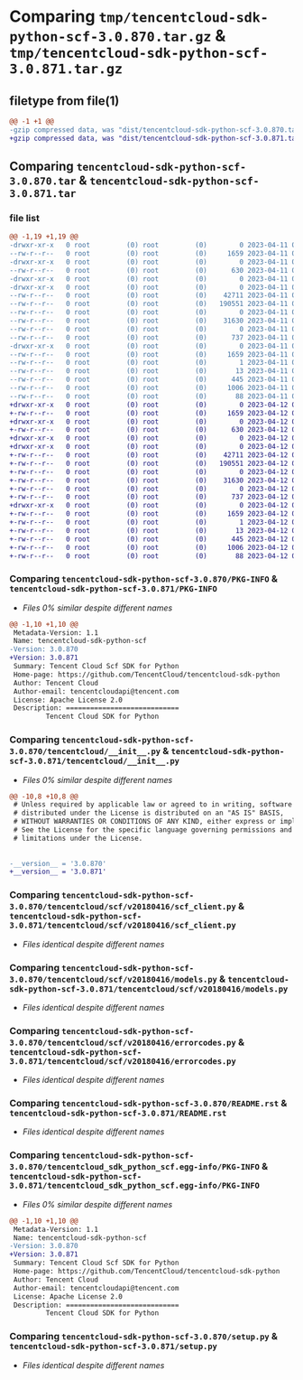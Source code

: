 # Comparing `tmp/tencentcloud-sdk-python-scf-3.0.870.tar.gz` & `tmp/tencentcloud-sdk-python-scf-3.0.871.tar.gz`

## filetype from file(1)

```diff
@@ -1 +1 @@
-gzip compressed data, was "dist/tencentcloud-sdk-python-scf-3.0.870.tar", last modified: Tue Apr 11 03:51:43 2023, max compression
+gzip compressed data, was "dist/tencentcloud-sdk-python-scf-3.0.871.tar", last modified: Wed Apr 12 00:39:04 2023, max compression
```

## Comparing `tencentcloud-sdk-python-scf-3.0.870.tar` & `tencentcloud-sdk-python-scf-3.0.871.tar`

### file list

```diff
@@ -1,19 +1,19 @@
-drwxr-xr-x   0 root         (0) root         (0)        0 2023-04-11 03:51:43.000000 tencentcloud-sdk-python-scf-3.0.870/
--rw-r--r--   0 root         (0) root         (0)     1659 2023-04-11 03:51:43.000000 tencentcloud-sdk-python-scf-3.0.870/PKG-INFO
-drwxr-xr-x   0 root         (0) root         (0)        0 2023-04-11 03:51:43.000000 tencentcloud-sdk-python-scf-3.0.870/tencentcloud/
--rw-r--r--   0 root         (0) root         (0)      630 2023-04-11 03:51:43.000000 tencentcloud-sdk-python-scf-3.0.870/tencentcloud/__init__.py
-drwxr-xr-x   0 root         (0) root         (0)        0 2023-04-11 03:51:43.000000 tencentcloud-sdk-python-scf-3.0.870/tencentcloud/scf/
-drwxr-xr-x   0 root         (0) root         (0)        0 2023-04-11 03:51:43.000000 tencentcloud-sdk-python-scf-3.0.870/tencentcloud/scf/v20180416/
--rw-r--r--   0 root         (0) root         (0)    42711 2023-04-11 03:51:43.000000 tencentcloud-sdk-python-scf-3.0.870/tencentcloud/scf/v20180416/scf_client.py
--rw-r--r--   0 root         (0) root         (0)   190551 2023-04-11 03:51:43.000000 tencentcloud-sdk-python-scf-3.0.870/tencentcloud/scf/v20180416/models.py
--rw-r--r--   0 root         (0) root         (0)        0 2023-04-11 03:51:43.000000 tencentcloud-sdk-python-scf-3.0.870/tencentcloud/scf/v20180416/__init__.py
--rw-r--r--   0 root         (0) root         (0)    31630 2023-04-11 03:51:43.000000 tencentcloud-sdk-python-scf-3.0.870/tencentcloud/scf/v20180416/errorcodes.py
--rw-r--r--   0 root         (0) root         (0)        0 2023-04-11 03:51:43.000000 tencentcloud-sdk-python-scf-3.0.870/tencentcloud/scf/__init__.py
--rw-r--r--   0 root         (0) root         (0)      737 2023-04-11 03:51:43.000000 tencentcloud-sdk-python-scf-3.0.870/README.rst
-drwxr-xr-x   0 root         (0) root         (0)        0 2023-04-11 03:51:43.000000 tencentcloud-sdk-python-scf-3.0.870/tencentcloud_sdk_python_scf.egg-info/
--rw-r--r--   0 root         (0) root         (0)     1659 2023-04-11 03:51:43.000000 tencentcloud-sdk-python-scf-3.0.870/tencentcloud_sdk_python_scf.egg-info/PKG-INFO
--rw-r--r--   0 root         (0) root         (0)        1 2023-04-11 03:51:43.000000 tencentcloud-sdk-python-scf-3.0.870/tencentcloud_sdk_python_scf.egg-info/dependency_links.txt
--rw-r--r--   0 root         (0) root         (0)       13 2023-04-11 03:51:43.000000 tencentcloud-sdk-python-scf-3.0.870/tencentcloud_sdk_python_scf.egg-info/top_level.txt
--rw-r--r--   0 root         (0) root         (0)      445 2023-04-11 03:51:43.000000 tencentcloud-sdk-python-scf-3.0.870/tencentcloud_sdk_python_scf.egg-info/SOURCES.txt
--rw-r--r--   0 root         (0) root         (0)     1006 2023-04-11 03:51:43.000000 tencentcloud-sdk-python-scf-3.0.870/setup.py
--rw-r--r--   0 root         (0) root         (0)       88 2023-04-11 03:51:43.000000 tencentcloud-sdk-python-scf-3.0.870/setup.cfg
+drwxr-xr-x   0 root         (0) root         (0)        0 2023-04-12 00:39:04.000000 tencentcloud-sdk-python-scf-3.0.871/
+-rw-r--r--   0 root         (0) root         (0)     1659 2023-04-12 00:39:04.000000 tencentcloud-sdk-python-scf-3.0.871/PKG-INFO
+drwxr-xr-x   0 root         (0) root         (0)        0 2023-04-12 00:39:04.000000 tencentcloud-sdk-python-scf-3.0.871/tencentcloud/
+-rw-r--r--   0 root         (0) root         (0)      630 2023-04-12 00:39:04.000000 tencentcloud-sdk-python-scf-3.0.871/tencentcloud/__init__.py
+drwxr-xr-x   0 root         (0) root         (0)        0 2023-04-12 00:39:04.000000 tencentcloud-sdk-python-scf-3.0.871/tencentcloud/scf/
+drwxr-xr-x   0 root         (0) root         (0)        0 2023-04-12 00:39:04.000000 tencentcloud-sdk-python-scf-3.0.871/tencentcloud/scf/v20180416/
+-rw-r--r--   0 root         (0) root         (0)    42711 2023-04-12 00:39:04.000000 tencentcloud-sdk-python-scf-3.0.871/tencentcloud/scf/v20180416/scf_client.py
+-rw-r--r--   0 root         (0) root         (0)   190551 2023-04-12 00:39:04.000000 tencentcloud-sdk-python-scf-3.0.871/tencentcloud/scf/v20180416/models.py
+-rw-r--r--   0 root         (0) root         (0)        0 2023-04-12 00:39:04.000000 tencentcloud-sdk-python-scf-3.0.871/tencentcloud/scf/v20180416/__init__.py
+-rw-r--r--   0 root         (0) root         (0)    31630 2023-04-12 00:39:04.000000 tencentcloud-sdk-python-scf-3.0.871/tencentcloud/scf/v20180416/errorcodes.py
+-rw-r--r--   0 root         (0) root         (0)        0 2023-04-12 00:39:04.000000 tencentcloud-sdk-python-scf-3.0.871/tencentcloud/scf/__init__.py
+-rw-r--r--   0 root         (0) root         (0)      737 2023-04-12 00:39:04.000000 tencentcloud-sdk-python-scf-3.0.871/README.rst
+drwxr-xr-x   0 root         (0) root         (0)        0 2023-04-12 00:39:04.000000 tencentcloud-sdk-python-scf-3.0.871/tencentcloud_sdk_python_scf.egg-info/
+-rw-r--r--   0 root         (0) root         (0)     1659 2023-04-12 00:39:04.000000 tencentcloud-sdk-python-scf-3.0.871/tencentcloud_sdk_python_scf.egg-info/PKG-INFO
+-rw-r--r--   0 root         (0) root         (0)        1 2023-04-12 00:39:04.000000 tencentcloud-sdk-python-scf-3.0.871/tencentcloud_sdk_python_scf.egg-info/dependency_links.txt
+-rw-r--r--   0 root         (0) root         (0)       13 2023-04-12 00:39:04.000000 tencentcloud-sdk-python-scf-3.0.871/tencentcloud_sdk_python_scf.egg-info/top_level.txt
+-rw-r--r--   0 root         (0) root         (0)      445 2023-04-12 00:39:04.000000 tencentcloud-sdk-python-scf-3.0.871/tencentcloud_sdk_python_scf.egg-info/SOURCES.txt
+-rw-r--r--   0 root         (0) root         (0)     1006 2023-04-12 00:39:04.000000 tencentcloud-sdk-python-scf-3.0.871/setup.py
+-rw-r--r--   0 root         (0) root         (0)       88 2023-04-12 00:39:04.000000 tencentcloud-sdk-python-scf-3.0.871/setup.cfg
```

### Comparing `tencentcloud-sdk-python-scf-3.0.870/PKG-INFO` & `tencentcloud-sdk-python-scf-3.0.871/PKG-INFO`

 * *Files 0% similar despite different names*

```diff
@@ -1,10 +1,10 @@
 Metadata-Version: 1.1
 Name: tencentcloud-sdk-python-scf
-Version: 3.0.870
+Version: 3.0.871
 Summary: Tencent Cloud Scf SDK for Python
 Home-page: https://github.com/TencentCloud/tencentcloud-sdk-python
 Author: Tencent Cloud
 Author-email: tencentcloudapi@tencent.com
 License: Apache License 2.0
 Description: ============================
         Tencent Cloud SDK for Python
```

### Comparing `tencentcloud-sdk-python-scf-3.0.870/tencentcloud/__init__.py` & `tencentcloud-sdk-python-scf-3.0.871/tencentcloud/__init__.py`

 * *Files 0% similar despite different names*

```diff
@@ -10,8 +10,8 @@
 # Unless required by applicable law or agreed to in writing, software
 # distributed under the License is distributed on an "AS IS" BASIS,
 # WITHOUT WARRANTIES OR CONDITIONS OF ANY KIND, either express or implied.
 # See the License for the specific language governing permissions and
 # limitations under the License.
 
 
-__version__ = '3.0.870'
+__version__ = '3.0.871'
```

### Comparing `tencentcloud-sdk-python-scf-3.0.870/tencentcloud/scf/v20180416/scf_client.py` & `tencentcloud-sdk-python-scf-3.0.871/tencentcloud/scf/v20180416/scf_client.py`

 * *Files identical despite different names*

### Comparing `tencentcloud-sdk-python-scf-3.0.870/tencentcloud/scf/v20180416/models.py` & `tencentcloud-sdk-python-scf-3.0.871/tencentcloud/scf/v20180416/models.py`

 * *Files identical despite different names*

### Comparing `tencentcloud-sdk-python-scf-3.0.870/tencentcloud/scf/v20180416/errorcodes.py` & `tencentcloud-sdk-python-scf-3.0.871/tencentcloud/scf/v20180416/errorcodes.py`

 * *Files identical despite different names*

### Comparing `tencentcloud-sdk-python-scf-3.0.870/README.rst` & `tencentcloud-sdk-python-scf-3.0.871/README.rst`

 * *Files identical despite different names*

### Comparing `tencentcloud-sdk-python-scf-3.0.870/tencentcloud_sdk_python_scf.egg-info/PKG-INFO` & `tencentcloud-sdk-python-scf-3.0.871/tencentcloud_sdk_python_scf.egg-info/PKG-INFO`

 * *Files 0% similar despite different names*

```diff
@@ -1,10 +1,10 @@
 Metadata-Version: 1.1
 Name: tencentcloud-sdk-python-scf
-Version: 3.0.870
+Version: 3.0.871
 Summary: Tencent Cloud Scf SDK for Python
 Home-page: https://github.com/TencentCloud/tencentcloud-sdk-python
 Author: Tencent Cloud
 Author-email: tencentcloudapi@tencent.com
 License: Apache License 2.0
 Description: ============================
         Tencent Cloud SDK for Python
```

### Comparing `tencentcloud-sdk-python-scf-3.0.870/setup.py` & `tencentcloud-sdk-python-scf-3.0.871/setup.py`

 * *Files identical despite different names*

